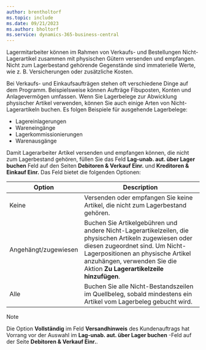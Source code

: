 ```yaml
---
author: brentholtorf
ms.topic: include
ms.date: 09/21/2023
ms.author: bholtorf
ms.service: dynamics-365-business-central
---
```


Lagermitarbeiter können im Rahmen von Verkaufs- und Bestellungen Nicht-Lagerartikel zusammen mit physischen Gütern versenden und empfangen. Nicht zum Lagerbestand gehörende Gegenstände sind immaterielle Werte, wie z. B. Versicherungen oder zusätzliche Kosten.

Bei Verkaufs- und Einkaufsaufträgen stehen oft verschiedene Dinge auf dem Programm. Beispielsweise können Aufträge Fibuposten, Konten und Anlagevermögen umfassen. Wenn Sie Lagerbelege zur Abwicklung physischer Artikel verwenden, können Sie auch einige Arten von Nicht-Lagerartikeln buchen. Es folgen Beispiele für ausgehende Lagerbelege:

* Lagereinlagerungen
* Wareneingänge
* Lagerkommissionierungen
* Warenausgänge

Damit Lagerarbeiter Artikel versenden und empfangen können, die nicht zum Lagerbestand gehören, füllen Sie das Feld **Lag-unab. aut. über Lager buchen** Feld auf den Seiten **Debitoren & Verkauf Einr.** und **Kreditoren & Einkauf Einr.** Das Feld bietet die folgenden Optionen:

|Option  |Description  |
|---------|---------|
|Keine     |Versenden oder empfangen Sie keine Artikel, die nicht zum Lagerbestand gehören.         |
|Angehängt/zugewiesen     | Buchen Sie Artikelgebühren und andere Nicht-Lagerartikelzeilen, die physischen Artikeln zugewiesen oder diesen zugeordnet sind. Um Nicht-Lagerpositionen an physische Artikel anzuhängen, verwenden Sie die Aktion **Zu Lagerartikelzeile hinzufügen**.        |
|Alle     | Buchen Sie alle Nicht-Bestandszeilen im Quellbeleg, sobald mindestens ein Artikel vom Lagerbeleg gebucht wird.        |

> [!NOTE]
> Die Option **Vollständig** im Feld **Versandhinweis** des Kundenauftrags hat Vorrang vor der Auswahl im **Lag-unab. aut. über Lager buchen** -Feld auf der Seite **Debitoren & Verkauf Einr.**.